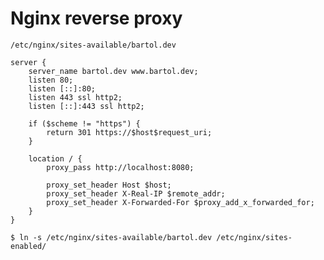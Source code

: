 # Nginx reverse proxy

`/etc/nginx/sites-available/bartol.dev`

	server {
		server_name bartol.dev www.bartol.dev;
		listen 80;
		listen [::]:80;
		listen 443 ssl http2;
		listen [::]:443 ssl http2;

		if ($scheme != "https") {
			return 301 https://$host$request_uri;
		}

		location / {
			proxy_pass http://localhost:8080;

			proxy_set_header Host $host;
			proxy_set_header X-Real-IP $remote_addr;
			proxy_set_header X-Forwarded-For $proxy_add_x_forwarded_for;
		}
	}

```
$ ln -s /etc/nginx/sites-available/bartol.dev /etc/nginx/sites-enabled/
```
